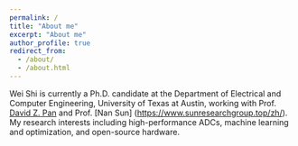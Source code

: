 ```yaml
---
permalink: /
title: "About me"
excerpt: "About me"
author_profile: true
redirect_from: 
  - /about/
  - /about.html
---
```


Wei Shi is currently a Ph.D. candidate at the Department of Electrical and Computer Engineering, University of Texas at Austin, working with Prof. [David Z. Pan](http://www.ece.utexas.edu/~dpan/) and Prof. [Nan Sun] (https://www.sunresearchgroup.top/zh/). My research interests including high-performance ADCs, machine learning and optimization, and open-source hardware.
